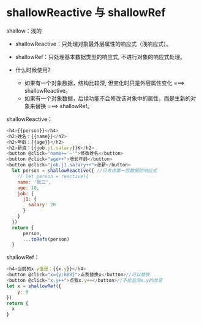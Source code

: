 # shallowReactive 与 shallowRef

shallow：浅的

- shallowReactive：只处理对象最外层属性的响应式（浅响应式）。
- shallowRef：只处理基本数据类型的响应式, 不进行对象的响应式处理。

- 什么时候使用?
  - 如果有一个对象数据，结构比较深, 但变化时只是外层属性变化 ===> shallowReactive。
  - 如果有一个对象数据，后续功能不会修改该对象中的属性，而是生新的对象来替换 ===> shallowRef。

shallowReactive：

```js
<h4>{{person}}</h4>
<h2>姓名：{{name}}</h2>
<h2>年龄：{{age}}</h2>
<h2>薪资：{{job.j1.salary}}K</h2>
<button @click="name+='~'">修改姓名</button>
<button @click="age++">增长年龄</button>
<button @click="job.j1.salary++">涨薪</button>
  let person = shallowReactive({ //只考虑第一层数据的响应式
    // let person = reactive({
    name: '张三',
    age: 18,
    job: {
      j1: {
        salary: 20
      }
    }
  })
  return {
      person,
      ...toRefs(person)
  }
```

shallowRef：

```js
<h4>当前的x.y值是：{{x.y}}</h4>
<button @click="x={y:888}">点我替换x</button>//可以替换
<button @click="x.y++">点我x.y++</button>//不能监测x.y的改变
let x = shallowRef({
    y: 0
})
return {
  x
}
```
